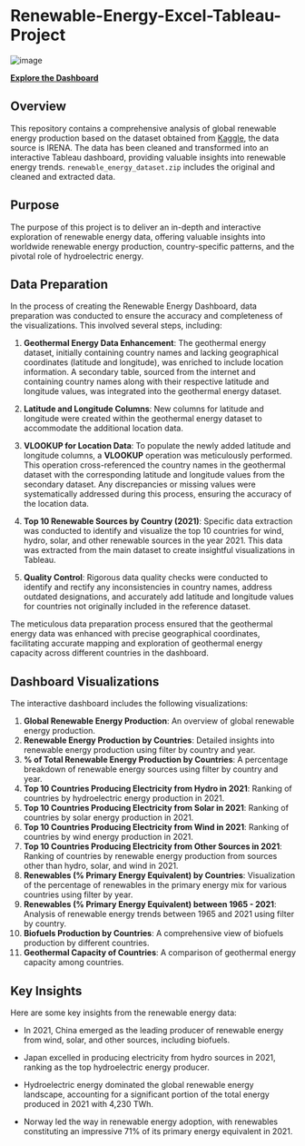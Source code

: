 # Renewable-Energy-Excel-Tableau-Project

![image](https://github.com/nurdanoktan/Renewable-Energy-Excel-Tableau-Project/assets/112075689/ff87fc58-c5fe-4f89-ace3-48aa19189bce)

**[Explore the Dashboard](https://public.tableau.com/app/profile/nurdan.oktan/viz/Renewable_Energy_by_Countries/Dashboard1)**

## Overview

This repository contains a comprehensive analysis of global renewable energy production based on the dataset obtained from [Kaggle](https://www.kaggle.com/datasets/programmerrdai/renewable-energy), the data source is IRENA. The data has been cleaned and transformed into an interactive Tableau dashboard, providing valuable insights into renewable energy trends. `renewable_energy_dataset.zip` includes the original and cleaned and extracted data.

## Purpose

The purpose of this project is to deliver an in-depth and interactive exploration of renewable energy data, offering valuable insights into worldwide renewable energy production, country-specific patterns, and the pivotal role of hydroelectric energy. 

## Data Preparation

In the process of creating the Renewable Energy Dashboard, data preparation was conducted to ensure the accuracy and completeness of the visualizations. This involved several steps, including:

1. **Geothermal Energy Data Enhancement**: The geothermal energy dataset, initially containing country names and lacking geographical coordinates (latitude and longitude), was enriched to include location information. A secondary table, sourced from the internet and containing country names along with their respective latitude and longitude values, was integrated into the geothermal energy dataset.

2. **Latitude and Longitude Columns**: New columns for latitude and longitude were created within the geothermal energy dataset to accommodate the additional location data.

3. **VLOOKUP for Location Data**: To populate the newly added latitude and longitude columns, a **VLOOKUP** operation was meticulously performed. This operation cross-referenced the country names in the geothermal dataset with the corresponding latitude and longitude values from the secondary dataset. Any discrepancies or missing values were systematically addressed during this process, ensuring the accuracy of the location data.

4. **Top 10 Renewable Sources by Country (2021)**: Specific data extraction was conducted to identify and visualize the top 10 countries for wind, hydro, solar, and other renewable sources in the year 2021. This data was extracted from the main dataset to create insightful visualizations in Tableau.

5. **Quality Control**: Rigorous data quality checks were conducted to identify and rectify any inconsistencies in country names, address outdated designations, and accurately add latitude and longitude values for countries not originally included in the reference dataset.

The meticulous data preparation process ensured that the geothermal energy data was enhanced with precise geographical coordinates, facilitating accurate mapping and exploration of geothermal energy capacity across different countries in the dashboard.


## Dashboard Visualizations

The interactive dashboard includes the following visualizations:

1. **Global Renewable Energy Production**: An overview of global renewable energy production.
2. **Renewable Energy Production by Countries**: Detailed insights into renewable energy production using filter by country and year.
3. **% of Total Renewable Energy Production by Countries**: A percentage breakdown of renewable energy sources using filter by country and year.
4. **Top 10 Countries Producing Electricity from Hydro in 2021**: Ranking of countries by hydroelectric energy production in 2021.
5. **Top 10 Countries Producing Electricity from Solar in 2021**: Ranking of countries by solar energy production in 2021.
6. **Top 10 Countries Producing Electricity from Wind in 2021**: Ranking of countries by wind energy production in 2021.
7. **Top 10 Countries Producing Electricity from Other Sources in 2021**: Ranking of countries by renewable energy production from sources other than hydro, solar, and wind in 2021.
8. **Renewables (% Primary Energy Equivalent) by Countries**: Visualization of the percentage of renewables in the primary energy mix for various countries using filter by year.
9. **Renewables (% Primary Energy Equivalent) between 1965 - 2021**: Analysis of renewable energy trends between 1965 and 2021 using filter by country.
10. **Biofuels Production by Countries**: A comprehensive view of biofuels production by different countries.
11. **Geothermal Capacity of Countries**: A comparison of geothermal energy capacity among countries.

## Key Insights

Here are some key insights from the renewable energy data:

- In 2021, China emerged as the leading producer of renewable energy from wind, solar, and other sources, including biofuels.

- Japan excelled in producing electricity from hydro sources in 2021, ranking as the top hydroelectric energy producer.

- Hydroelectric energy dominated the global renewable energy landscape, accounting for a significant portion of the total energy produced in 2021 with 4,230 TWh.

- Norway led the way in renewable energy adoption, with renewables constituting an impressive 71% of its primary energy equivalent in 2021.

